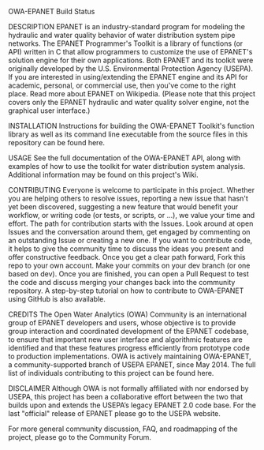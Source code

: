 OWA-EPANET
Build Status

DESCRIPTION
EPANET is an industry-standard program for modeling the hydraulic and water quality behavior of water distribution system pipe networks. The EPANET Programmer's Toolkit is a library of functions (or API) written in C that allow programmers to customize the use of EPANET's solution engine for their own applications. Both EPANET and its toolkit were originally developed by the U.S. Environmental Protection Agency (USEPA). If you are interested in using/extending the EPANET engine and its API for academic, personal, or commercial use, then you've come to the right place. Read more about EPANET on Wikipedia. (Please note that this project covers only the EPANET hydraulic and water quality solver engine, not the graphical user interface.)

INSTALLATION
Instructions for building the OWA-EPANET Toolkit's function library as well as its command line executable from the source files in this repository can be found here.

USAGE
See the full documentation of the OWA-EPANET API, along with examples of how to use the toolkit for water distribution system analysis. Additional information may be found on this project's Wiki.

CONTRIBUTING
Everyone is welcome to participate in this project. Whether you are helping others to resolve issues, reporting a new issue that hasn't yet been discovered, suggesting a new feature that would benefit your workflow, or writing code (or tests, or scripts, or ...), we value your time and effort. The path for contribution starts with the Issues. Look around at open Issues and the conversation around them, get engaged by commenting on an outstanding Issue or creating a new one. If you want to contribute code, it helps to give the community time to discuss the ideas you present and offer constructive feedback. Once you get a clear path forward, Fork this repo to your own account. Make your commits on your dev branch (or one based on dev). Once you are finished, you can open a Pull Request to test the code and discuss merging your changes back into the community repository. A step-by-step tutorial on how to contribute to OWA-EPANET using GitHub is also available.

CREDITS
The Open Water Analytics (OWA) Community is an international group of EPANET developers and users, whose objective is to provide group interaction and coordinated development of the EPANET codebase, to ensure that important new user interface and algorithmic features are identified and that these features progress efficiently from prototype code to production implementations. OWA is actively maintaining OWA-EPANET, a community-supported branch of USEPA EPANET, since May 2014. The full list of individuals contributing to this project can be found here.

DISCLAIMER
Although OWA is not formally affiliated with nor endorsed by USEPA, this project has been a collaborative effort between the two that builds upon and extends the USEPA’s legacy EPANET 2.0 code base. For the last "official" release of EPANET please go to the USEPA website.

For more general community discussion, FAQ, and roadmapping of the project, please go to the Community Forum.
